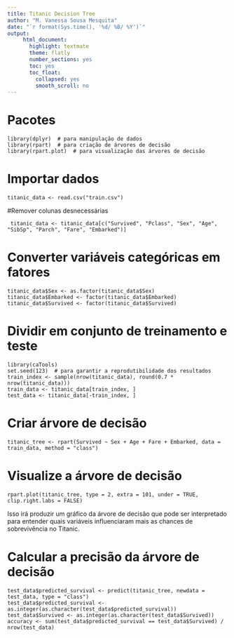 ```yaml
---
title: Titanic Decision Tree
author: "M. Vanessa Sousa Mesquita"
date: "`r format(Sys.time(), '%d/ %B/ %Y')`"
output:
     html_document:
       highlight: textmate
       theme: flatly
       number_sections: yes
       toc: yes
       toc_float:
         collapsed: yes
         smooth_scroll: no
---
```


# Pacotes
```{r}
library(dplyr)  # para manipulação de dados
library(rpart)  # para criação de árvores de decisão
library(rpart.plot)  # para visualização das árvores de decisão
```

# Importar dados
```{r}
titanic_data <- read.csv("train.csv")
```

#Remover colunas desnecessárias
```{r}
 titanic_data <- titanic_data[c("Survived", "Pclass", "Sex", "Age", "SibSp", "Parch", "Fare", "Embarked")]
```

# Converter variáveis categóricas em fatores
```{r}
titanic_data$Sex <- as.factor(titanic_data$Sex)
titanic_data$Embarked <- factor(titanic_data$Embarked)
titanic_data$Survived <- factor(titanic_data$Survived)
```

# Dividir em conjunto de treinamento e teste
```{r}
library(caTools)
set.seed(123)  # para garantir a reprodutibilidade dos resultados
train_index <- sample(nrow(titanic_data), round(0.7 * nrow(titanic_data)))
train_data <- titanic_data[train_index, ]
test_data <- titanic_data[-train_index, ]
```

# Criar árvore de decisão
```{r}
titanic_tree <- rpart(Survived ~ Sex + Age + Fare + Embarked, data = train_data, method = "class")
```

# Visualize a árvore de decisão
```{r}
rpart.plot(titanic_tree, type = 2, extra = 101, under = TRUE, clip.right.labs = FALSE)
```



Isso irá produzir um gráfico da árvore de decisão que pode ser interpretado para entender quais variáveis influenciaram mais as chances de sobrevivência no Titanic.


# Calcular a precisão da árvore de decisão
```{r}
test_data$predicted_survival <- predict(titanic_tree, newdata = test_data, type = "class")
test_data$predicted_survival <- as.integer(as.character(test_data$predicted_survival))
test_data$Survived <- as.integer(as.character(test_data$Survived))
accuracy <- sum(test_data$predicted_survival == test_data$Survived) / nrow(test_data)
```

